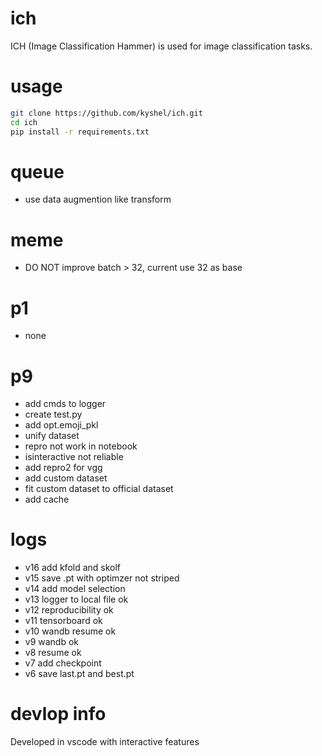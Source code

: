 # ich
ICH (Image Classification Hammer) is used for image classification tasks. 

# usage
``` bash
git clone https://github.com/kyshel/ich.git
cd ich
pip install -r requirements.txt
```

# queue
- use data augmention like transform

# meme
- DO NOT improve batch > 32, current use 32 as base


# p1
- none

# p9
- add cmds to logger
- create test.py
- add opt.emoji_pkl
- unify dataset
- repro not work in notebook
- isinteractive not reliable
- add repro2 for vgg 
- add custom dataset
- fit custom dataset to official dataset 
- add cache 


# logs
- v16 add kfold and skolf  
- v15 save .pt with optimzer not striped
- v14 add model selection
- v13 logger to local file ok 
- v12 reproducibility ok
- v11 tensorboard ok
- v10 wandb resume ok
- v9 wandb ok
- v8 resume ok
- v7 add checkpoint 
- v6 save last.pt and best.pt

# devlop info
Developed in vscode with interactive features


 